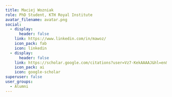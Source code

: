 ```yaml
---
title: Maciej Wozniak
role: PhD Student, KTH Royal Institute
avatar_filename: avatar.png
social:
  - display:
      header: false
    link: https://www.linkedin.com/in/mawoz/
    icon_pack: fab
    icon: linkedin
  - display:
      header: false
    link: https://scholar.google.com/citations?user=Vz7-KekAAAAJ&hl=en&oi=ao
    icon_pack: ai
    icon: google-scholar
superuser: false
user_groups:
  - Alumni
---
```

